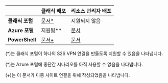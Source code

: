 | | **클래식 배포** | **리소스 관리자 배포** |
|----------------------------------------|--------------|----------------------|
| **클래식 포털** |[문서*](../articles/vpn-gateway/vpn-gateway-site-to-site-create.md) | 지원되지 않음 |
| **Azure 포털** | 지원됨** | [문서](vpn-gateway-howto-site-to-site-resource-manager-portal.md)|
| **PowerShell** |[문서+](..articles/vpn-gateway/vpn-gateway-multi-site.md) | [문서](..articles/vpn-gateway/vpn-gateway-create-site-to-site-rm-powershell.md)| 

(*)는 클래식 포털이 하나의 S2S VPN 연결을 만들도록 지원할 수 있음을 나타냅니다.

(*)는 Azure 포털에 종단간 시나리오를 아직 사용할 수 없음을 나타냅니다.

(+)는 이 문서가 다중 사이트 연결을 위해 작성되었음을 나타냅니다.

<!---HONumber=AcomDC_0921_2016-->